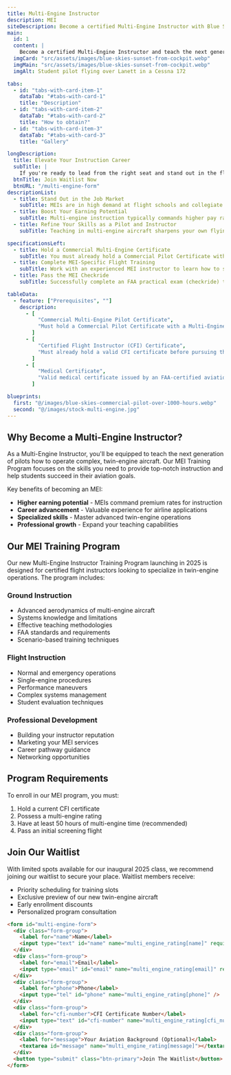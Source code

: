 ```yaml
---
title: Multi-Engine Instructor
description: MEI
siteDescription: Become a certified Multi-Engine Instructor with Blue Skies Above’s 2025 MEI program in Lanett, Alabama. Teach twin-engine pilots, boost your earning potential, and advance your aviation career. Join the waitlist today!
main:
  id: 1
  content: |
    Become a certified Multi-Engine Instructor and teach the next generation of twin-engine pilots with our new MEI program launching in 2025.
  imgCard: "src/assets/images/blue-skies-sunset-from-cockpit.webp"
  imgMain: "src/assets/images/blue-skies-sunset-from-cockpit.webp"
  imgAlt: Student pilot flying over Lanett in a Cessna 172

tabs:
  - id: "tabs-with-card-item-1"
    dataTab: "#tabs-with-card-1"
    title: "Description"
  - id: "tabs-with-card-item-2"
    dataTab: "#tabs-with-card-2"
    title: "How to obtain?"
  - id: "tabs-with-card-item-3"
    dataTab: "#tabs-with-card-3"
    title: "Gallery"

longDescription:
  title: Elevate Your Instruction Career
  subTitle: |
    If you're ready to lead from the right seat and stand out in the flight training world, becoming a Multi-Engine Instructor (MEI) is your next big move. This advanced certification allows you to teach complex twin-engine operations, opening new doors for both professional growth and earning potential. At Blue Skies Above, our MEI Training Program—launching in 2025—is built to help you master the intricacies of multi-engine instruction with confidence and precision. Spaces will be limited, so join the waitlist today and take the next step toward becoming a high-demand aviation educator.
  btnTitle: Join Waitlist Now
  btnURL: "/multi-engine-form"
descriptionList:
  - title: Stand Out in the Job Market
    subTitle: MEIs are in high demand at flight schools and collegiate programs. Adding this certification gives you a competitive edge and unlocks more advanced teaching opportunities.
  - title: Boost Your Earning Potential
    subTitle: Multi-engine instruction typically commands higher pay rates than single-engine training, allowing you to build hours while earning more.
  - title: Refine Your Skills as a Pilot and Instructor
    subTitle: Teaching in multi-engine aircraft sharpens your own flying skills, from emergency procedures to energy management and advanced systems knowledge.

specificationsLeft:
  - title: Hold a Commercial Multi-Engine Certificate
    subTitle: You must already hold a Commercial Pilot Certificate with a Multi-Engine Rating. Many candidates pursue this after becoming a Certified Flight Instructor (CFI).
  - title: Complete MEI-Specific Flight Training
    subTitle: Work with an experienced MEI instructor to learn how to safely and effectively teach multi-engine flight, including VMC demos, engine-out procedures, and instructional techniques.
  - title: Pass the MEI Checkride
    subTitle: Successfully complete an FAA practical exam (checkride) that includes both an oral test and a flight test, where you’ll demonstrate your ability to instruct in a twin-engine aircraft.

tableData:
  - feature: ["Prerequisites", ""]
    description:
      - [
          "Commercial Multi-Engine Pilot Certificate",
          "Must hold a Commercial Pilot Certificate with a Multi-Engine Rating.",
        ]
      - [
          "Certified Flight Instructor (CFI) Certificate",
          "Must already hold a valid CFI certificate before pursuing the MEI rating.",
        ]
      - [
          "Medical Certificate",
          "Valid medical certificate issued by an FAA-certified aviation medical examiner.",
        ]

blueprints:
  first: "@/images/blue-skies-commercial-pilot-over-1000-hours.webp"
  second: "@/images/stock-multi-engine.jpg"
---
```


## Why Become a Multi-Engine Instructor?

As a Multi-Engine Instructor, you'll be equipped to teach the next generation of pilots how to operate complex, twin-engine aircraft. Our MEI Training Program focuses on the skills you need to provide top-notch instruction and help students succeed in their aviation goals.

Key benefits of becoming an MEI:

- **Higher earning potential** - MEIs command premium rates for instruction
- **Career advancement** - Valuable experience for airline applications
- **Specialized skills** - Master advanced twin-engine operations
- **Professional growth** - Expand your teaching capabilities

## Our MEI Training Program

Our new Multi-Engine Instructor Training Program launching in 2025 is designed for certified flight instructors looking to specialize in twin-engine operations. The program includes:

### Ground Instruction

- Advanced aerodynamics of multi-engine aircraft
- Systems knowledge and limitations
- Effective teaching methodologies
- FAA standards and requirements
- Scenario-based training techniques

### Flight Instruction

- Normal and emergency operations
- Single-engine procedures
- Performance maneuvers
- Complex systems management
- Student evaluation techniques

### Professional Development

- Building your instructor reputation
- Marketing your MEI services
- Career pathway guidance
- Networking opportunities

## Program Requirements

To enroll in our MEI program, you must:

1. Hold a current CFI certificate
2. Possess a multi-engine rating
3. Have at least 50 hours of multi-engine time (recommended)
4. Pass an initial screening flight

## Join Our Waitlist

With limited spots available for our inaugural 2025 class, we recommend joining our waitlist to secure your place. Waitlist members receive:

- Priority scheduling for training slots
- Exclusive preview of our new twin-engine aircraft
- Early enrollment discounts
- Personalized program consultation

```html
<form id="multi-engine-form">
  <div class="form-group">
    <label for="name">Name</label>
    <input type="text" id="name" name="multi_engine_rating[name]" required />
  </div>
  <div class="form-group">
    <label for="email">Email</label>
    <input type="email" id="email" name="multi_engine_rating[email]" required />
  </div>
  <div class="form-group">
    <label for="phone">Phone</label>
    <input type="tel" id="phone" name="multi_engine_rating[phone]" />
  </div>
  <div class="form-group">
    <label for="cfi-number">CFI Certificate Number</label>
    <input type="text" id="cfi-number" name="multi_engine_rating[cfi_number]" />
  </div>
  <div class="form-group">
    <label for="message">Your Aviation Background (Optional)</label>
    <textarea id="message" name="multi_engine_rating[message]"></textarea>
  </div>
  <button type="submit" class="btn-primary">Join The Waitlist</button>
</form>
```
